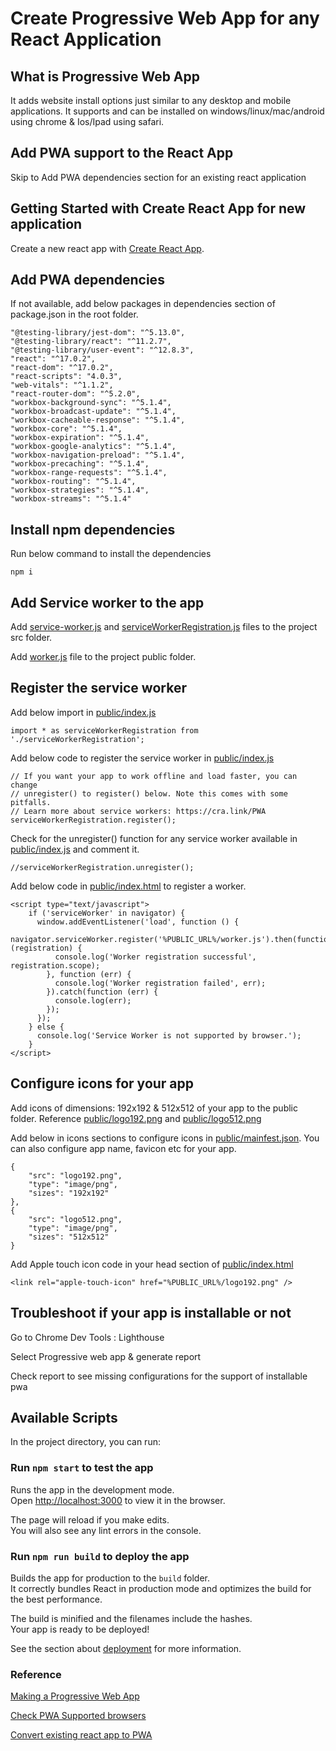 # Create Progressive Web App for any React Application

## What is Progressive Web App

It adds website install options just similar to any desktop and mobile applications. It supports and can be installed on windows/linux/mac/android using chrome & Ios/Ipad using safari.

## Add PWA support to the React App

Skip to Add PWA dependencies section for an existing react application


## Getting Started with Create React App for new application


Create a new react app with [Create React App](https://github.com/facebook/create-react-app).

## Add PWA dependencies

If not available, add below packages in dependencies section of package.json in the root folder.

```
"@testing-library/jest-dom": "^5.13.0",
"@testing-library/react": "^11.2.7",
"@testing-library/user-event": "^12.8.3",
"react": "^17.0.2",
"react-dom": "^17.0.2",
"react-scripts": "4.0.3",
"web-vitals": "^1.1.2",
"react-router-dom": "^5.2.0",
"workbox-background-sync": "^5.1.4",
"workbox-broadcast-update": "^5.1.4",
"workbox-cacheable-response": "^5.1.4",
"workbox-core": "^5.1.4",
"workbox-expiration": "^5.1.4",
"workbox-google-analytics": "^5.1.4",
"workbox-navigation-preload": "^5.1.4",
"workbox-precaching": "^5.1.4",
"workbox-range-requests": "^5.1.4",
"workbox-routing": "^5.1.4",
"workbox-strategies": "^5.1.4",
"workbox-streams": "^5.1.4"
```

## Install npm dependencies

Run below command to install the dependencies

`npm i`

## Add Service worker to the app

Add [service-worker.js](src/service-worker.js) and [serviceWorkerRegistration.js](src/serviceWorkerRegistration.js) files to the project src folder.


Add [worker.js](public/worker.js) file to the project public folder.

## Register the service worker

Add below import in [public/index.js](public/index.js)

```
import * as serviceWorkerRegistration from './serviceWorkerRegistration';
```

Add below code to register the service worker in [public/index.js](public/index.js)

```
// If you want your app to work offline and load faster, you can change
// unregister() to register() below. Note this comes with some pitfalls.
// Learn more about service workers: https://cra.link/PWA
serviceWorkerRegistration.register();
```

Check for the unregister() function for any service worker available in [public/index.js](public/index.js) and comment it.

```
//serviceWorkerRegistration.unregister();
```

Add below code in [public/index.html](public/index.html) to register a worker.

```
<script type="text/javascript">
    if ('serviceWorker' in navigator) {
      window.addEventListener('load', function () {
        navigator.serviceWorker.register('%PUBLIC_URL%/worker.js').then(function (registration) {
          console.log('Worker registration successful', registration.scope);
        }, function (err) {
          console.log('Worker registration failed', err);
        }).catch(function (err) {
          console.log(err);
        });
      });
    } else {
      console.log('Service Worker is not supported by browser.');
    }
</script>
```

## Configure icons for your app

Add icons of dimensions: 192x192 & 512x512 of your app to the public folder. Reference [public/logo192.png](public/logo192.png) and [public/logo512.png](public/logo512.png)

Add below in icons sections to configure icons in [public/mainfest.json](public/mainfest.json). You can also configure app name, favicon etc for your app.

```
{
    "src": "logo192.png",
    "type": "image/png",
    "sizes": "192x192"
},
{
    "src": "logo512.png",
    "type": "image/png",
    "sizes": "512x512"
}
```

Add Apple touch icon code in your head section of [public/index.html](public/index.html)

```
<link rel="apple-touch-icon" href="%PUBLIC_URL%/logo192.png" />
```

## Troubleshoot if your app is installable or not

Go to Chrome Dev Tools : Lighthouse

Select Progressive web app & generate report

Check report to see missing configurations for the support of installable pwa

## Available Scripts

In the project directory, you can run:

### Run `npm start` to test the app

Runs the app in the development mode.\
Open [http://localhost:3000](http://localhost:3000) to view it in the browser.

The page will reload if you make edits.\
You will also see any lint errors in the console.

### Run `npm run build` to deploy the app

Builds the app for production to the `build` folder.\
It correctly bundles React in production mode and optimizes the build for the best performance.

The build is minified and the filenames include the hashes.\
Your app is ready to be deployed!

See the section about [deployment](https://facebook.github.io/create-react-app/docs/deployment) for more information.


### Reference

[Making a Progressive Web App](https://facebook.github.io/create-react-app/docs/making-a-progressive-web-app)

[Check PWA Supported browsers](https://caniuse.com/?search=pwa)

[Convert existing react app to PWA](https://medium.com/@toricpope/transform-a-react-app-into-a-progressive-web-app-pwa-dea336bd96e6)
